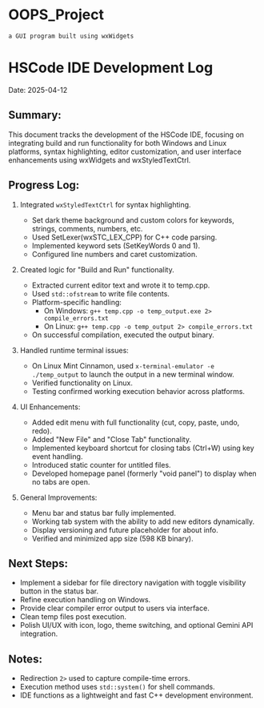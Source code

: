 # OOPS_Project
`a GUI program built using wxWidgets`


HSCode IDE Development Log
==========================

Date: 2025-04-12

Summary:
--------
This document tracks the development of the HSCode IDE, focusing on integrating build and run functionality for both Windows and Linux platforms, syntax highlighting, editor customization, and user interface enhancements using wxWidgets and wxStyledTextCtrl.

Progress Log:
-------------
1. Integrated `wxStyledTextCtrl` for syntax highlighting.
   - Set dark theme background and custom colors for keywords, strings, comments, numbers, etc.
   - Used SetLexer(wxSTC_LEX_CPP) for C++ code parsing.
   - Implemented keyword sets (SetKeyWords 0 and 1).
   - Configured line numbers and caret customization.

2. Created logic for "Build and Run" functionality.
   - Extracted current editor text and wrote it to temp.cpp.
   - Used `std::ofstream` to write file contents.
   - Platform-specific handling:
     - On Windows: `g++ temp.cpp -o temp_output.exe 2> compile_errors.txt`
     - On Linux: `g++ temp.cpp -o temp_output 2> compile_errors.txt`
   - On successful compilation, executed the output binary.

3. Handled runtime terminal issues:
   - On Linux Mint Cinnamon, used `x-terminal-emulator -e ./temp_output` to launch the output in a new terminal window.
   - Verified functionality on Linux.
   - Testing confirmed working execution behavior across platforms.

4. UI Enhancements:
   - Added edit menu with full functionality (cut, copy, paste, undo, redo).
   - Added "New File" and "Close Tab" functionality.
   - Implemented keyboard shortcut for closing tabs (Ctrl+W) using key event handling.
   - Introduced static counter for untitled files.
   - Developed homepage panel (formerly "void panel") to display when no tabs are open.

5. General Improvements:
   - Menu bar and status bar fully implemented.
   - Working tab system with the ability to add new editors dynamically.
   - Display versioning and future placeholder for about info.
   - Verified and minimized app size (598 KB binary).
   
Next Steps:
-----------
- Implement a sidebar for file directory navigation with toggle visibility button in the status bar.
- Refine execution handling on Windows.
- Provide clear compiler error output to users via interface.
- Clean temp files post execution.
- Polish UI/UX with icon, logo, theme switching, and optional Gemini API integration.

Notes:
------
- Redirection `2>` used to capture compile-time errors.
- Execution method uses `std::system()` for shell commands.
- IDE functions as a lightweight and fast C++ development environment.


